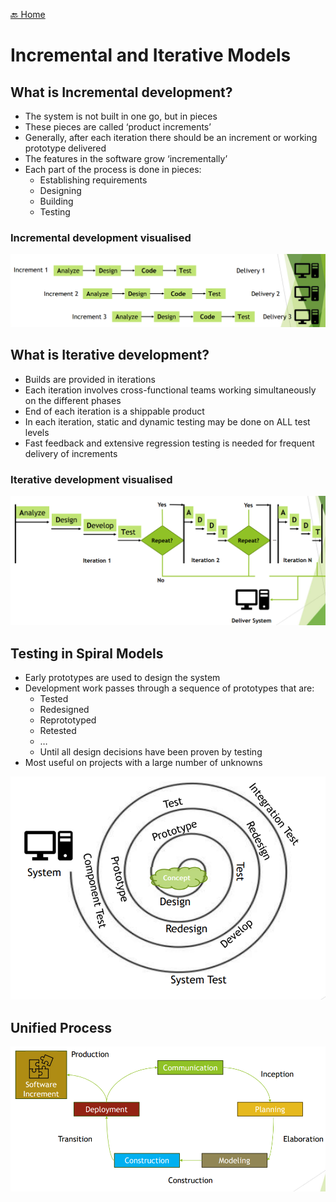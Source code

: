 [🔙 Home](../home.md)



# Incremental and Iterative Models

## What is Incremental development?
* The system is not built in one go, but in pieces
* These pieces are called ‘product increments’
* Generally, after each iteration there should be an increment or working prototype delivered 
* The features in the software grow ‘incrementally’
* Each part of the process is done in pieces:
  * Establishing requirements
  * Designing
  * Building
  * Testing

### Incremental development visualised
![image5.png](assets/image5.png)

## What is Iterative development?
* Builds are provided in iterations
* Each iteration involves cross-functional teams working simultaneously on the different phases
* End of each iteration is a shippable product
* In each iteration, static and dynamic testing may be done on ALL test levels
* Fast feedback and extensive regression testing is needed for frequent delivery of increments

### Iterative development visualised
![image6.png](assets/image6.png)

## Testing in Spiral Models
* Early prototypes are used to design the system
* Development work passes through a sequence of prototypes that are:
  * Tested
  * Redesigned
  * Reprototyped
  * Retested
  * … 
  * Until all design decisions have been proven by testing
* Most useful on projects with a large number of unknowns

![image7.png](assets/image7.png)


## Unified Process
![image8.png](assets/image8.png)
